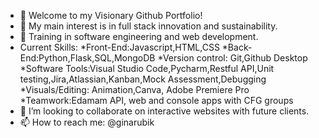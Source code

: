 - 👋 Welcome to my Visionary Github Portfolio!
- 👀 My main interest is in full stack innovation and sustainability.
- 🌱 Training in software engineering and web development.
- Current Skills:
*Front-End:Javascript,HTML,CSS
*Back-End:Python,Flask,SQL,MongoDB
*Version control: Git,Github Desktop
*Software Tools:Visual Studio Code,Pycharm,Restful API,Unit testing,Jira,Atlassian,Kanban,Mock Assessment,Debugging
*Visuals/Editing: Animation,Canva, Adobe Premiere Pro
*Teamwork:Edamam API, web and console apps with CFG groups
- 💞️ I’m looking to collaborate on interactive websites with future clients.
- 📫 How to reach me: @ginarubik 

<!---
ginarubik/ginarubik is a ✨ special ✨ repository because its `README.md` (this file) appears on your GitHub profile.
You can click the Preview link to take a look at your changes.
--->

